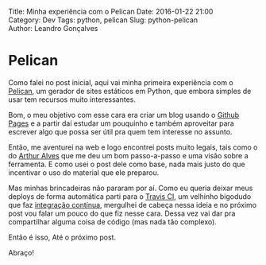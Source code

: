 Title: Minha experiência com o Pelican
Date: 2016-01-22 21:00  
Category: Dev
Tags: python, pelican
Slug: python-pelican  
Author: Leandro Gonçalves  

# Pelican

Como falei no post inicial, aqui vai minha primeira experiência com o [Pelican][getpelican], um gerador de sites estáticos em Python, que embora simples de usar tem recursos muito interessantes.

Bom, o meu objetivo com esse cara era criar um blog usando o [Github Pages][githubpages] e a partir daí estudar um pouquinho e também aproveitar para escrever algo que possa ser útil pra quem tem interesse no assunto.

Então, me aventurei na web e logo encontrei posts muito legais, tais como o do [Arthur Alves][arthur] que me deu um bom passo-a-passo e uma visão sobre a ferramenta. E como usei o post dele como base, nada mais justo do que incentivar o uso do material que ele preparou.

Mas minhas brincadeiras não pararam por aí. Como eu queria deixar meus deploys de forma automática parti para o [Travis CI][travis], um velhinho bigodudo que faz [integração contínua][ci], mergulhei de cabeça nessa ideia e no próximo post vou falar um pouco do que fiz nesse cara. Dessa vez vai dar pra compartilhar alguma coisa de código (mas nada tão complexo).

Então é isso, Até o próximo post.

Abraço!

[getpelican]: <http://docs.getpelican.com/>
[githubpages]: <https://pages.github.com/>
[arthur]: <https://twitter.com/Arthur_4lves>
[travis]: <https://travis-ci.org>
[ci]: <https://en.wikipedia.org/wiki/Continuous_integration>

